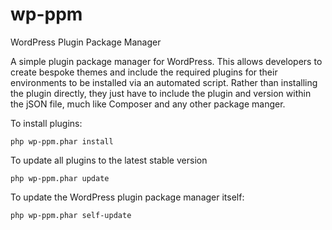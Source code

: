 # wp-ppm
WordPress Plugin Package Manager

A simple plugin package manager for WordPress. This allows developers to create bespoke themes and include the required plugins for their environments to be installed via an automated script. Rather than installing the plugin directly, they just have to include the plugin and version within the jSON file, much like Composer and any other package manger.

To install plugins:

    php wp-ppm.phar install
    
To update all plugins to the latest stable version

    php wp-ppm.phar update
    
To update the WordPress plugin package manager itself:

    php wp-ppm.phar self-update
    
